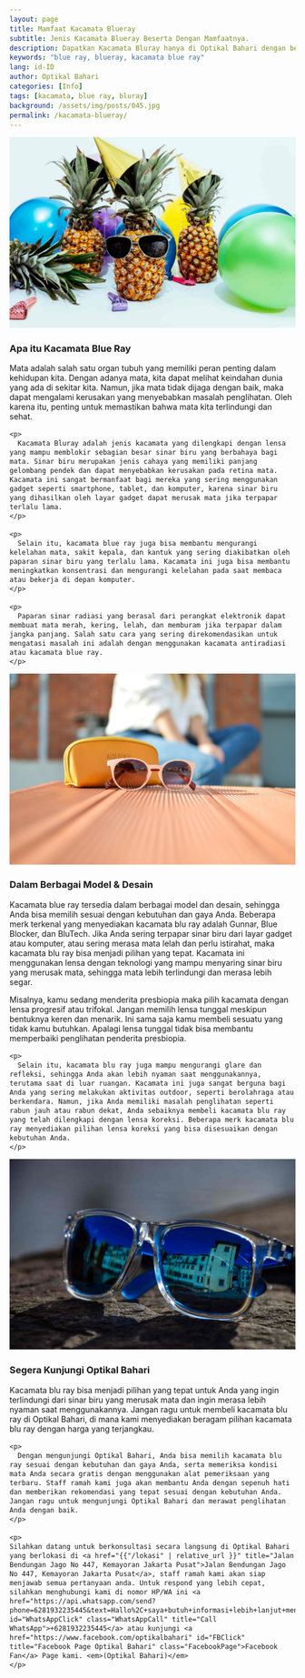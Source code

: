 ```yaml
---
layout: page
title: Mamfaat Kacamata Blueray
subtitle: Jenis Kacamata Blueray Beserta Dengan Mamfaatnya.
description: Dapatkan Kacamata Bluray hanya di Optikal Bahari dengan berbagai macam diskon dan layanan extra tambahan lainnya, kunjungi segera Optikal Bahari.
keywords: "blue ray, blueray, kacamata blue ray"
lang: id-ID
author: Optikal Bahari
categories: [Info]
tags: [kacamata, blue ray, bluray]
background: /assets/img/posts/045.jpg
permalink: /kacamata-blueray/
---
```


<div class="card shadow p-3 bg-white mb-5">
  <img src="/assets/img/posts/048.jpg" 
    class="card-img-top" 
    alt="kacamata cicilan">
  <div class="card-body">
    <h3 class="card-title">
      Apa itu Kacamata Blue Ray
    </h3>
    <p class="card-text">
      Mata adalah salah satu organ tubuh yang memiliki peran penting dalam kehidupan kita. Dengan adanya mata, kita dapat melihat keindahan dunia yang ada di sekitar kita. Namun, jika mata tidak dijaga dengan baik, maka dapat mengalami kerusakan yang menyebabkan masalah penglihatan. Oleh karena itu, penting untuk memastikan bahwa mata kita terlindungi dan sehat.
    </p>

    <p>
      Kacamata Bluray adalah jenis kacamata yang dilengkapi dengan lensa yang mampu memblokir sebagian besar sinar biru yang berbahaya bagi mata. Sinar biru merupakan jenis cahaya yang memiliki panjang gelombang pendek dan dapat menyebabkan kerusakan pada retina mata. Kacamata ini sangat bermanfaat bagi mereka yang sering menggunakan gadget seperti smartphone, tablet, dan komputer, karena sinar biru yang dihasilkan oleh layar gadget dapat merusak mata jika terpapar terlalu lama.
    </p>

    <p>
      Selain itu, kacamata blue ray juga bisa membantu mengurangi kelelahan mata, sakit kepala, dan kantuk yang sering diakibatkan oleh paparan sinar biru yang terlalu lama. Kacamata ini juga bisa membantu meningkatkan konsentrasi dan mengurangi kelelahan pada saat membaca atau bekerja di depan komputer.
    </p>

    <p>
      Paparan sinar radiasi yang berasal dari perangkat elektronik dapat membuat mata merah, kering, lelah, dan memburam jika terpapar dalam jangka panjang. Salah satu cara yang sering direkomendasikan untuk mengatasi masalah ini adalah dengan menggunakan kacamata antiradiasi atau kacamata blue ray.
    </p>

  </div>
</div>

<div class="card shadow p-3 bg-white mb-5">
  <img src="/assets/img/posts/049.jpg" class="card-img-top" alt="Pilih Beli Kacamata yang Bisa Nyicil Sesuai Kebutuhan">
  <div class="card-body">
    <h3 class="card-title">Dalam Berbagai Model & Desain</h3>
    <p class="card-text">
      Kacamata blue ray tersedia dalam berbagai model dan desain, sehingga Anda bisa memilih sesuai dengan kebutuhan dan gaya Anda. Beberapa merk terkenal yang menyediakan kacamata blu ray adalah Gunnar, Blue Blocker, dan BluTech. Jika Anda sering terpapar sinar biru dari layar gadget atau komputer, atau sering merasa mata lelah dan perlu istirahat, maka kacamata blu ray bisa menjadi pilihan yang tepat. Kacamata ini menggunakan lensa dengan teknologi yang mampu menyaring sinar biru yang merusak mata, sehingga mata lebih terlindungi dan merasa lebih segar.
    </p>
    <p>
      Misalnya, kamu sedang menderita presbiopia maka pilih kacamata dengan lensa progresif atau trifokal. Jangan memilih lensa tunggal meskipun bentuknya keren dan menarik. Ini sama saja kamu membeli sesuatu yang tidak kamu butuhkan. Apalagi lensa tunggal tidak bisa membantu memperbaiki penglihatan penderita presbiopia.
    </p>
    
    <p>
      Selain itu, kacamata blu ray juga mampu mengurangi glare dan refleksi, sehingga Anda akan lebih nyaman saat menggunakannya, terutama saat di luar ruangan. Kacamata ini juga sangat berguna bagi Anda yang sering melakukan aktivitas outdoor, seperti berolahraga atau berkendara. Namun, jika Anda memiliki masalah penglihatan seperti rabun jauh atau rabun dekat, Anda sebaiknya membeli kacamata blu ray yang telah dilengkapi dengan lensa koreksi. Beberapa merk kacamata blu ray menyediakan pilihan lensa koreksi yang bisa disesuaikan dengan kebutuhan Anda.
    </p>

  </div>
</div>

<div class="card shadow p-3 bg-white mb-5">
  <img src="/assets/img/posts/050.jpg" class="card-img-top" alt="Aman dari Riba ketika Beli Kacamata yang Bisa Nyicil di Sini">
  <div class="card-body">
    <h3 class="card-title">Segera Kunjungi Optikal Bahari</h3>
    <p class="card-text">
      Kacamata blu ray bisa menjadi pilihan yang tepat untuk Anda yang ingin terlindungi dari sinar biru yang merusak mata dan ingin merasa lebih nyaman saat menggunakannya. Jangan ragu untuk membeli kacamata blu ray di Optikal Bahari, di mana kami menyediakan beragam pilihan kacamata blu ray dengan harga yang terjangkau.
    </p>
    
    <p>
      Dengan mengunjungi Optikal Bahari, Anda bisa memilih kacamata blu ray sesuai dengan kebutuhan dan gaya Anda, serta memeriksa kondisi mata Anda secara gratis dengan menggunakan alat pemeriksaan yang terbaru. Staff ramah kami juga akan membantu Anda dengan sepenuh hati dan memberikan rekomendasi yang tepat sesuai dengan kebutuhan Anda. Jangan ragu untuk mengunjungi Optikal Bahari dan merawat penglihatan Anda dengan baik.
    </p>
    
    <p>
    Silahkan datang untuk berkonsultasi secara langsung di Optikal Bahari yang berlokasi di <a href="{{"/lokasi" | relative_url }}" title="Jalan Bendungan Jago No 447, Kemayoran Jakarta Pusat">Jalan Bendungan Jago No 447, Kemayoran Jakarta Pusat</a>, staff ramah kami akan siap menjawab semua pertanyaan anda. Untuk respond yang lebih cepat, silahkan menghubungi kami di nomor HP/WA ini <a href="https://api.whatsapp.com/send?phone=6281932235445&text=Hallo%2C+saya+butuh+informasi+lebih+lanjut+mengenai+Optikal+Bahari" id="WhatsAppClick" class="WhatsAppCall" title="Call WhatsApp">+6281932235445</a> atau kunjungi <a href="https://www.facebook.com/optikalbahari" id="FBClick" title="Facebook Page Optikal Bahari" class="FacebookPage">Facebook Fan</a> Page kami. <em>(Optikal Bahari)</em>
    </p>
</div>
</div>
